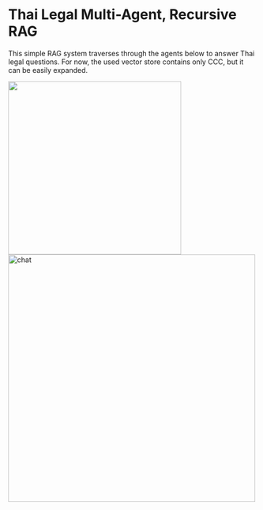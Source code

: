# Thai Legal Multi-Agent, Recursive RAG
This simple RAG system traverses through the agents below to answer Thai legal questions.
For now, the used vector store contains only CCC, but it can be easily expanded.

<img  width="350" src="https://github.com/user-attachments/assets/7f741caa-613c-43cd-9c3e-2e73cc838986" />
<img width="500" alt="chat" src="https://github.com/user-attachments/assets/edf40e64-a41d-423e-aa46-4f9dc95280fe" />
